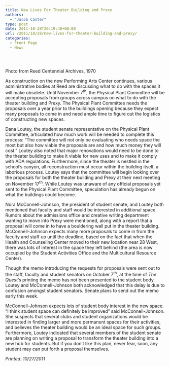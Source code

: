 ```yaml
---
title: New Lives For Theater Building and Prexy
authors: 
  - "Jacob Canter"
type: post
date: 2011-10-28T20:19:48+00:00
url: /2011/10/28/new-lives-for-theater-building-and-prexy/
categories:
  - Front Page
  - News

---
```

<div id="attachment_924" style="width: 310px" class="wp-caption aligncenter">
  <a href="https://i2.wp.com/www.reedquest.org/wp-content/uploads/2011/10/theaterEDIT.jpg"><img class="size-medium wp-image-924   " title="theaterEDIT" src="https://i0.wp.com/www.reedquest.org/wp-content/uploads/2011/10/theaterEDIT-300x138.jpg?resize=300%2C138" alt="" data-recalc-dims="1" /></a>
  
  <p class="wp-caption-text">
    Photo from Reed Centennial Archives, 1970
  </p>
</div>

As construction on the new Performing Arts Center continues, various administrative bodies at Reed are discussing what to do with the spaces it will make obsolete. Until November 7<sup>th</sup>, the Physical Plant Committee will be accepting proposals from groups across campus on what to do with the theater building and Prexy. The Physical Plant Committee needs the proposals over a year prior to the buildings opening because they expect many proposals to come in and need ample time to figure out the logistics of constructing new spaces.

Dana Loutey, the student senate representative on the Physical Plant Committee, articulated how much work will be needed to complete this process: “The committee will not only be evaluating who needs space the most but also how viable the proposals are and how much money they will cost.” Loutey also noted that major renovations would need to be done to the theater building to make it viable for new uses and to make it comply with ADA regulations. Furthermore, since the theater is nestled in the school’s canyon, all reconstruction must occur within the building itself, a laborious process. Loutey says that the committee will begin looking over the proposals for both the theater building and Prexy at their next meeting on November 17<sup>th</sup>. While Loutey was unaware of any official proposals yet sent to the Physical Plant Committee, speculation has already begun on what the buildings could become.

Nora McConnell-Johnson, the president of student senate, and Loutey both mentioned that faculty and staff would be interested in additional space. Rumors about the admissions office and creative writing department wanting to move into Prexy were mentioned, along with a report that a proposal will come in to have a bouldering wall put in the theater building. McConnell-Johnson expects many more proposals to come in from the faculty and staff up until the deadline, based on the fact that when the Health and Counseling Center moved to their new location near 28 West, there was lots of interest in the space they left behind (the area is now occupied by the Student Activities Office and the Multicultural Resource Center).

Though the memo introducing the requests for proposals were sent out to the staff, faculty and student senators on October 7<sup>th</sup>, at the time of _The Quest_&#8216;s printing the memo has not been presented to the student body. Loutey and McConnell-Johnson both acknowledged that this delay is due to confusion amongst student senators. Senate plans to send out the memo early this week.

McConnell-Johnson expects lots of student body interest in the new space. “I think student space can definitely be improved” said McConnell-Johnson. She suspects that several clubs and student organizations would be interested in finding larger and more permanent spaces for their activities, and believes the theater building would be an ideal space for such groups. Furthermore, Loutey indicated that several members of the student senate are planning on writing a proposal to transform the theater building into a new hub for students. But if you don&#8217;t like this plan, never fear, soon, any student may can put forth a proposal themselves.

_Printed: 10/27/2011_

&nbsp;